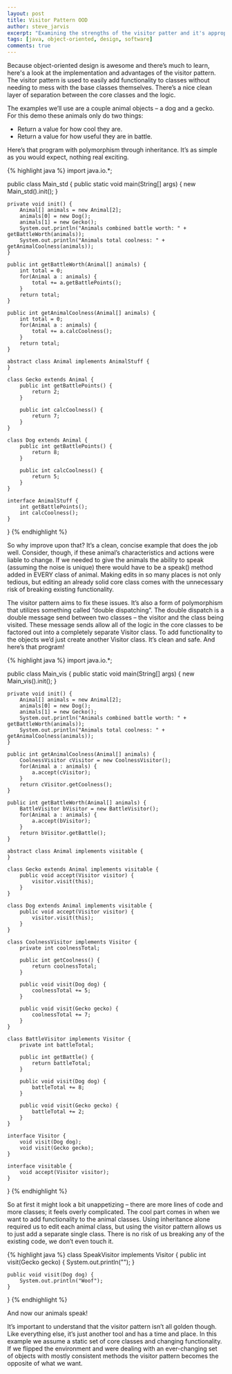 ```yaml
---
layout: post
title: Visitor Pattern OOD
author: steve_jarvis
excerpt: "Examining the strengths of the visitor patter and it's appropriate usage."
tags: [java, object-oriented, design, software]
comments: true
---
```


Because object-oriented design is awesome and there’s much to learn, here's a look at the implementation and advantages of the visitor pattern. The visitor pattern is used to easily add functionality to classes without needing to mess with the base classes themselves. There’s a nice clean layer of separation between the core classes and the logic.

The examples we’ll use are a couple animal objects – a dog and a gecko. For this demo these animals only do two things:

* Return a value for how cool they are.
* Return a value for how useful they are in battle.

Here’s that program with polymorphism through inheritance. It’s as simple as you would expect, nothing real exciting.

{% highlight java %}
import java.io.*;

public class Main_std {
    public static void main(String[] args) {
        new Main_std().init();
    }

    private void init() {
        Animal[] animals = new Animal[2];
        animals[0] = new Dog();
        animals[1] = new Gecko();
        System.out.println("Animals combined battle worth: " + getBattleWorth(animals));
        System.out.println("Animals total coolness: " + getAnimalCoolness(animals));
    }

    public int getBattleWorth(Animal[] animals) {
        int total = 0;
        for(Animal a : animals) {
            total += a.getBattlePoints();
        }
        return total;
    }

    public int getAnimalCoolness(Animal[] animals) {
        int total = 0;
        for(Animal a : animals) {
            total += a.calcCoolness();
        }
        return total;
    }

    abstract class Animal implements AnimalStuff {
    }

    class Gecko extends Animal {
        public int getBattlePoints() {
            return 2;
        }

        public int calcCoolness() {
            return 7;
        }
    }

    class Dog extends Animal {
        public int getBattlePoints() {
            return 8;
        }

        public int calcCoolness() {
            return 5;
        }
    }

    interface AnimalStuff {
        int getBattlePoints();
        int calcCoolness();
    }
}
{% endhighlight %}

So why improve upon that? It’s a clean, concise example that does the job well. Consider, though, if these animal’s characteristics and actions were liable to change. If we needed to give the animals the ability to speak (assuming the noise is unique) there would have to be a speak() method added in EVERY class of animal. Making edits in so many places is not only tedious, but editing an already solid core class comes with the unnecessary risk of breaking existing functionality.

The visitor pattern aims to fix these issues. It’s also a form of polymorphism that utilizes something called “double dispatching”. The double dispatch is a double message send between two classes – the visitor and the class being visited. These message sends allow all of the logic in the core classes to be factored out into a completely separate Visitor class. To add functionality to the objects we’d just create another Visitor class. It’s clean and safe. And here’s that program!

{% highlight java %}
import java.io.*;

public class Main_vis {
    public static void main(String[] args) {
        new Main_vis().init();
    }

    private void init() {
        Animal[] animals = new Animal[2];
        animals[0] = new Dog();
        animals[1] = new Gecko();
        System.out.println("Animals combined battle worth: " + getBattleWorth(animals));
        System.out.println("Animals total coolness: " + getAnimalCoolness(animals));
    }

    public int getAnimalCoolness(Animal[] animals) {
        CoolnessVisitor cVisitor = new CoolnessVisitor();
        for(Animal a : animals) {
            a.accept(cVisitor);
        }
        return cVisitor.getCoolness();
    }

    public int getBattleWorth(Animal[] animals) {
        BattleVisitor bVisitor = new BattleVisitor();
        for(Animal a : animals) {
            a.accept(bVisitor);
        }
        return bVisitor.getBattle();
    }

    abstract class Animal implements visitable {
    }

    class Gecko extends Animal implements visitable {
        public void accept(Visitor visitor) {
            visitor.visit(this);
        }
    }

    class Dog extends Animal implements visitable {
        public void accept(Visitor visitor) {
            visitor.visit(this);
        }
    }

    class CoolnessVisitor implements Visitor {
        private int coolnessTotal;

        public int getCoolness() {
            return coolnessTotal;
        }

        public void visit(Dog dog) {
            coolnessTotal += 5;
        }

        public void visit(Gecko gecko) {
            coolnessTotal += 7;
        }
    }

    class BattleVisitor implements Visitor {
        private int battleTotal;

        public int getBattle() {
            return battleTotal;
        }

        public void visit(Dog dog) {
            battleTotal += 8;
        }

        public void visit(Gecko gecko) {
            battleTotal += 2;
        }
    }

    interface Visitor {
        void visit(Dog dog);
        void visit(Gecko gecko);
    }

    interface visitable {
        void accept(Visitor visitor);
    }
}
{% endhighlight %}

So at first it might look a bit unappetizing – there are more lines of code and more classes; it feels overly complicated. The cool part comes in when we want to add functionality to the animal classes. Using inheritance alone required us to edit each animal class, but using the visitor pattern allows us to just add a separate single class. There is no risk of us breaking any of the existing code, we don’t even touch it.

{% highlight java %}
class SpeakVisitor implements Visitor {
    public int visit(Gecko gecko) {
        System.out.println("");
    }

    public void visit(Dog dog) {
        System.out.println("Woof");
    }
}
{% endhighlight %}

And now our animals speak!

It’s important to understand that the visitor pattern isn’t all golden though. Like everything else, it’s just another tool and has a time and place. In this example we assume a static set of core classes and changing functionality. If we flipped the environment and were dealing with an ever-changing set of objects with mostly consistent methods the visitor pattern becomes the opposite of what we want.
